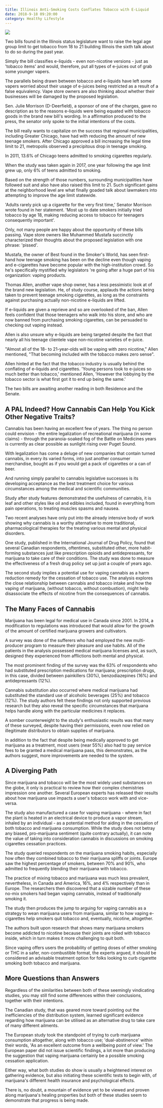 ```yaml
---
title: Illinois Anti-Smoking Costs Conflates Tobacco with E-Liquid
date: 2018-9-18 09:20:00
category: Healthy Lifestyle
---
```


![](/images/4.jpg)

Two bills found in the Illinois status legislature want to raise the legal age group limit to get tobacco from 18 to 21 building Illinois the sixth talk about to do so during the past year.

Simply the bill classifies e-liquids - even non-nicotine versions - just as 'tobacco items' and would, therefore, put all types of e-juices out of grab some younger vapers.

<!-- more -->

The parallels being drawn between tobacco and e-liquids have left some vapers worried about their usage of e-juices being restricted as a result of a false equivalency. Vape store owners are also thinking about whether their businesses will be damaged by the proposed legislation.

Sen. Julie Morrison (D-Deerfield), a sponsor of one of the charges, gave no description as to the reasons e-liquids were being equated with tobacco goods in the brand new bill's wording. In a affirmation produced to the press, the senator only spoke to the initial intentions of the costs.

The bill really wants to capitalize on the success that regional municipalities, including Greater Chicago, have had with reducing the amount of new teenage smokers. After Chicago approved a bill increasing the legal time limit to 21, metropolis observed a precipitous drop in teenage smoking.

In 2011, 13.6% of Chicago teens admitted to smoking cigarettes regularly.

When the study was taken again in 2017, one year following the age limit grew up, only 6% of teens admitted to smoking.

Based on the strength of those numbers, surrounding municipalities have followed suit and also have also raised this limit to 21. Such significant gains at the neighborhood level are what finally goaded talk about lawmakers into attempting to improve the age limit statewide.

'Adults rarely pick up a cigarette for the very first time,' Senator Morrison wrote found in her statement. 'Most up to date smokers initially tried tobacco by age 18, making reducing access to tobacco for teenagers consequently important'.

Only, not many people are happy about the opportunity of these bills passing. Vape store owners like Muhammed Mustafa succinctly characterized their thoughts about the proposed legislation with one phrase: 'pissed'.

Mustafa, the owner of Best found in the Smoker's World, has seen first-hand how teenage smoking has been on the decline even though vaping and e-cigarettes have become popular with the high-institution crowd. So he's specifically mystified why legislators 're going after a huge part of his organization: vaping products.

Thomas Allen, another vape shop owner, has a less pessimistic look at of the brand new legislation. He, of study course, applauds the actions being taken to prevent teenage smoking cigarettes, as long as the constraints against purchasing actually non-nicotine e-liquids are lifted.  

If e-liquids are given a reprieve and so are overlooked of the ban, Allen feels confident that those teenagers who walk into his store, and who are now banned from purchasing smoking cigarettes, can be persuaded to checking out vaping instead.

Allen is also unsure why e-liquids are being targeted despite the fact that nearly all his teenage clientele vape non-nicotine varieties of e-juice.

"Almost all of the 18- to 21-year-olds will be vaping with zero nicotine," Allen mentioned, "That becoming included with the tobacco makes zero sense". 

Allen hinted at the fact that the tobacco industry is usually behind the conflating of e-liquids and cigarettes. 'Young persons took to e-juices so much better than tobacco,' mentioned Allen, 'However the lobbying by the tobacco sector is what first got it to end up being the same.'

The two bills are awaiting another reading in both Residence and the Senate.

## A PAL Indeed? How Cannabis Can Help You Kick Other Negative Traits?

Cannabis has been having an excellent few of years. The thing no person could envision - the entire legalization of recreational marijuana (in some claims) - through the paranoia-soaked fog of the Battle on Medicines years is currently as clear possible as sunlight rising over Puget Sound.

With legalization has come a deluge of new companies that contain turned cannabis, in every its varied forms, into just another consumer merchandise, bought as if you would get a pack of cigarettes or a can of beer.

And running simply parallel to cannabis legislative successes is its developing acceptance as the best treatment choice for various circumstances among the medical and scientific communities.

Study after study features demonstrated the usefulness of cannabis, it is leaf and other styles like oil and edibles included, found in everything from pain operations, to treating muscles spasms and nausea.

Two recent analyses have only put into the already intensive body of work showing why cannabis is a worthy alternative to more traditional, pharmacological therapies for the treating various mental and physical disorders.

One study, published in the International Journal of Drug Policy, found that several Canadian respondents, oftentimes, substituted other, more habit-forming substances just like prescription opioids and antidepressants, for marijuana to take care of their conditions. The study was done to measure the effectiveness of a fresh drug policy set up just a couple of years ago.

The second study implies a potential use for vaping cannabis as a harm reduction remedy for the cessation of tobacco use. The analysis explores the close relationship between cannabis and tobacco intake and how the vaping of marijuana, (without tobacco, without combustion), might help disassociate the effects of nicotine from the consequences of cannabis.

## The Many Faces of Cannabis

Marijuana has been legal for medical use in Canada since 2001. In 2014, a modification to regulations was introduced that would allow for the growth of the amount of certified marijuana growers and cultivators.

A survey was done of the sufferers who had employed the new multi-producer program to measure their pleasure and use habits. All of the patients in the analysis possessed medical marijuana licenses and, as such, designed they experienced from afflictions both mental and physical.

The most prominent finding of the survey was the 63% of respondents who had substituted prescription medications for marijuana; prescription drugs, in this case, divided between painkillers (30%), benzodiazepines (16%) and antidepressants (12%).

Cannabis substitution also occurred where medical marijuana had substituted the standard use of alcoholic beverages (25%) and tobacco (12%). The study authors felt these findings not only supported previous research but they also reveal the specific circumstances that marijuana helps handle along with the particular medicines it replaces.

A somber counterweight to the study's enthusiastic results was that many of these surveyed, despite having their permissions, even now relied on illegitimate distributors to obtain supplies of marijuana.

In addition to the fact that despite being medically approved to get marijuana as a treatment, most users (near 55%) also had to pay service fees to be granted a medical marijuana pass, this demonstrates, as the authors suggest, more improvements are needed to the system. 

## A Diverging Path

Since marijuana and tobacco will be the most widely used substances on the globe, it only is practical to review how their complex chemistries impression one another. Several European experts has released their results about how marijuana use impacts a user's tobacco work with and vice-versa.

The study also manufactured a case for vaping marijuana - where in fact the plant is heated in an electrical device to produce a vapor stream, inhaled by an individual - as a potential method for aiding in the cessation of both tobacco and marijuana consumption. While the study does not betray any biased, pro-marijuana sentiment (quite contrary actually), it can note the value of taking into consideration cannabis in discussions on smoking cigarettes cessation practices.

The study queried respondents on the marijuana smoking habits, especially how often they combined tobacco to their marijuana spliffs or joints. Europe saw the highest percentage of smokers, between 70% and 90%, who admitted to frequently blending their marijuana with tobacco.

The practice of mixing tobacco and marijuana was much less prevalent, nevertheless, in Canada and America, 16%, and 4% respectively than in Europe. The researchers then discovered that a sizable number of these no-mix smokers had began vaping cannabis, instead of traditionally smoking it.

The study then produces the jump to arguing for vaping cannabis as a strategy to wean marijuana users from marijuana, similar to how vaping e-cigarettes help smokers quit tobacco and, eventually, nicotine, altogether.

The authors built upon research that shows many marijuana smokers become addicted to nicotine because their joints are rolled with tobacco inside, which in turn makes it more challenging to quit both.

Since vaping offers users the probability of getting doses of either smoking or THC in a safer, non-combustible format, the experts argued, it should be considered an advisable treatment option for folks looking to curb cigarette smoking both tobacco and marijuana.

## More Questions than Answers

Regardless of the similarities between both of these seemingly vindicating studies, you may still find some differences within their conclusions, together with their intentions.

The Canadian study, that was geared more toward pointing out the inefficiencies of the distribution system, learned significant evidence regarding how marijuana can be utilised as an alternative drug to take care of many different ailments.  

The European study took the standpoint of trying to curb marijuana consumption altogether, along with tobacco use; 'dual-abstinence' within their words, 'As an excellent outcome from a wellbeing point of view.' The European paper did not issue scientific findings, a lot more than producing the suggestion that vaping marijuana certainly be a possible smoking cessation application.  

Either way, what both studies do show is usually a heightened interest on gathering evidence, but also initiating these scientific tests to begin with, of marijuana's different health insurance and psychological effects.

There is, no doubt, a mountain of evidence yet to be viewed and proven along marijuana's healing properties but both of these studies seem to demonstrate that progress is being made.